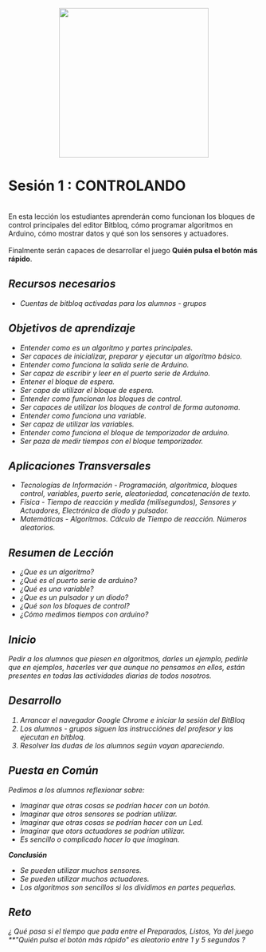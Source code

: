 <p style="text-align:center;">
<img src="https://s-media-cache-ak0.pinimg.com/originals/02/be/06/02be068cf3467a0e5665fc6e8dcd7eb7.jpg" height="300"/></p>

# Sesión 1 : CONTROLANDO 
<br>En esta lección los estudiantes aprenderán como funcionan los bloques de control principales del editor Bitbloq, cómo programar algoritmos en Arduino, cómo mostrar datos y qué son los sensores y actuadores. </br> 
<br>Finalmente serán capaces de desarrollar el juego **Quién pulsa el botón más rápido**.</br>
## <i class="icon ion-wrench"/>   Recursos necesarios
- Cuentas de bitbloq activadas para los alumnos - grupos

## <i class="icon ion-android-locate"/>   Objetivos de aprendizaje
- Entender como es un algoritmo y partes principales.
- Ser capaces de inicializar, preparar y ejecutar un algoritmo básico.
- Entender como funciona la salida serie de Arduino.
- Ser capaz de escribir y leer en el puerto serie de Arduino.
- Entener el bloque de espera.
- Ser capa de utilizar el bloque de espera.
- Entender como funcionan los bloques de control.
- Ser capaces de utilizar los bloques de control de forma autonoma.
- Entender como funciona una variable.
- Ser capaz de utilizar las variables.
- Entender como funciona el bloque de temporizador de arduino.
- Ser paza de medir tiempos con el bloque temporizador.

## <i class="icon ion-shuffle"/>    Aplicaciones Transversales
- Tecnologías de Información - Programación, algoritmica, bloques control, variables, puerto serie, aleatoriedad, concatenación de texto.
- Física - Tiempo de reacción y medida (milisegundos), Sensores y Actuadores, Electrónica de diodo y pulsador.
- Matemáticas - Algoritmos. Cálculo de Tiempo de reacción. Números aleatorios.

## <i class="icon ion-clipboard"/>  Resumen de Lección
- ¿Que es un algoritmo?
- ¿Qué es el puerto serie de arduino?
- ¿Qué es una variable?
- ¿Que es un pulsador y un diodo?
- ¿Qué son los bloques de control?
- ¿Cómo medimos tiempos con arduino?

## <i class="icon ion-power"/>  Inicio
Pedir a los alumnos que piesen en algoritmos, darles un ejemplo, pedirle que en ejemplos, hacerles ver que aunque no pensamos en ellos, están presentes en todas las actividades diarias de todos nosotros.

## <i class="icon ion-ios-film"/>   Desarrollo
1. Arrancar el navegador Google Chrome e iniciar la sesión del BitBloq
2. Los alumnos - grupos siguen las instrucciónes del profesor y las ejecutan en bitbloq.
3. Resolver las dudas de los alumnos según vayan apareciendo.

## <i class="icon ion-android-hand"/>   Puesta en Común
Pedimos a los alumnos reflexionar sobre:
- Imaginar que otras cosas se podrían hacer con un botón.
- Imaginar que otros sensores se podrían utilizar.
- Imaginar que otras cosas se podrían hacer con un Led.
- Imaginar que otors actuadores se podrían utilizar.
- Es sencillo o complicado hacer lo que imaginan.

**Conclusión**
- Se pueden utilizar muchos sensores.
- Se pueden utilizar muchos actuadores.
- Los algoritmos son sencillos si los dividimos en partes pequeñas.

## <i class="icon ion-trophy"/>     Reto
¿ Qué pasa si el tiempo que pada entre el Preparados, Listos, Ya del juego **"Quién pulsa el botón más rápido" es aleatorio entre 1 y 5 segundos ?